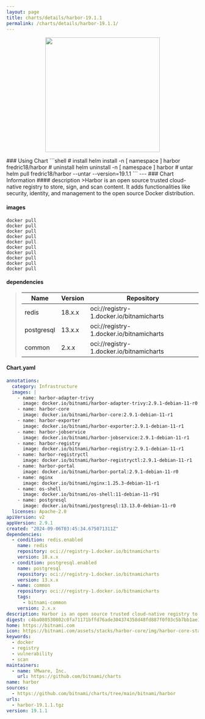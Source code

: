 ```yaml
---
layout: page
title: charts/details/harbor-19.1.1
permalink: /charts/details/harbor-19.1.1/
---
```

<p align="center">
    <img src="https://bitnami.com/assets/stacks/harbor-core/img/harbor-core-stack-220x234.png" width="300px" height="300px">
</p>
### Using Chart
```shell
# install
helm install -n [ namespace ] harbor fredric18/harbor
# uninstall
helm uninstall -n [ namespace ] harbor
# untar
helm pull fredric18/harbor --untar --version=19.1.1
```
---
### Chart Information
#### description
>Harbor is an open source trusted cloud-native registry to store, sign, and scan content. It adds functionalities like security, identity, and management to the open source Docker distribution.
   
#### images
```shell
docker pull 
docker pull 
docker pull 
docker pull 
docker pull 
docker pull 
docker pull 
docker pull 
docker pull 
docker pull 
```
   
#### dependencies
>Name | Version | Repository
>---|---|---
>redis | 18.x.x | oci://registry-1.docker.io/bitnamicharts
>postgresql | 13.x.x | oci://registry-1.docker.io/bitnamicharts
>common | 2.x.x | oci://registry-1.docker.io/bitnamicharts
   
#### Chart.yaml
```yaml
annotations:
  category: Infrastructure
  images: |
    - name: harbor-adapter-trivy
      image: docker.io/bitnami/harbor-adapter-trivy:2.9.1-debian-11-r0
    - name: harbor-core
      image: docker.io/bitnami/harbor-core:2.9.1-debian-11-r1
    - name: harbor-exporter
      image: docker.io/bitnami/harbor-exporter:2.9.1-debian-11-r1
    - name: harbor-jobservice
      image: docker.io/bitnami/harbor-jobservice:2.9.1-debian-11-r1
    - name: harbor-registry
      image: docker.io/bitnami/harbor-registry:2.9.1-debian-11-r1
    - name: harbor-registryctl
      image: docker.io/bitnami/harbor-registryctl:2.9.1-debian-11-r1
    - name: harbor-portal
      image: docker.io/bitnami/harbor-portal:2.9.1-debian-11-r0
    - name: nginx
      image: docker.io/bitnami/nginx:1.25.3-debian-11-r1
    - name: os-shell
      image: docker.io/bitnami/os-shell:11-debian-11-r91
    - name: postgresql
      image: docker.io/bitnami/postgresql:13.13.0-debian-11-r0
  licenses: Apache-2.0
apiVersion: v2
appVersion: 2.9.1
created: "2024-09-06T03:45:34.675071311Z"
dependencies:
  - condition: redis.enabled
    name: redis
    repository: oci://registry-1.docker.io/bitnamicharts
    version: 18.x.x
  - condition: postgresql.enabled
    name: postgresql
    repository: oci://registry-1.docker.io/bitnamicharts
    version: 13.x.x
  - name: common
    repository: oci://registry-1.docker.io/bitnamicharts
    tags:
      - bitnami-common
    version: 2.x.x
description: Harbor is an open source trusted cloud-native registry to store, sign, and scan content. It adds functionalities like security, identity, and management to the open source Docker distribution.
digest: c4ba080530802c0fa71171bffd76ade304374358d48fd887f0f03c5b7bb1ae1c
home: https://bitnami.com
icon: https://bitnami.com/assets/stacks/harbor-core/img/harbor-core-stack-220x234.png
keywords:
  - docker
  - registry
  - vulnerability
  - scan
maintainers:
  - name: VMware, Inc.
    url: https://github.com/bitnami/charts
name: harbor
sources:
  - https://github.com/bitnami/charts/tree/main/bitnami/harbor
urls:
  - harbor-19.1.1.tgz
version: 19.1.1
```
